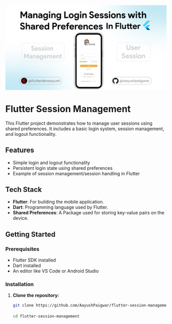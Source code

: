 ![Flutter Session Management Thumbnail](thumbnail.png)

# Flutter Session Management

This Flutter project demonstrates how to manage user sessions using shared preferences. It includes a basic login system, session management, and logout functionality.

## Features

- Simple login and logout functionality
- Persistent login state using shared preferences
- Example of session management/session handling in Flutter

## Tech Stack

- **Flutter**: For building the mobile application.
- **Dart**: Programming language used by Flutter.
- **Shared Preferences**: A Package used for storing key-value pairs on the device.

## Getting Started

### Prerequisites

- Flutter SDK installed
- Dart installed
- An editor like VS Code or Android Studio

### Installation

1. **Clone the repository:**

   ```bash
   git clone https://github.com/AayushPaigwar/flutter-session-management.git

   cd flutter-session-management